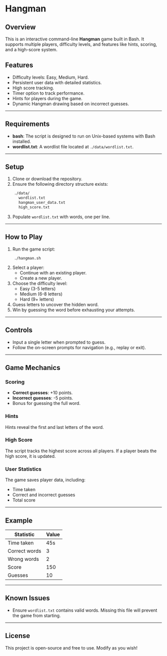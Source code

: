 # Hangman

## Overview
This is an interactive command-line **Hangman** game built in Bash. It supports multiple players, difficulty levels, and features like hints, scoring, and a high-score system.

## Features
- Difficulty levels: Easy, Medium, Hard.
- Persistent user data with detailed statistics.
- High score tracking.
- Timer option to track performance.
- Hints for players during the game.
- Dynamic Hangman drawing based on incorrect guesses.

---

## Requirements
- **bash**: The script is designed to run on Unix-based systems with Bash installed.
- **wordlist.txt**: A wordlist file located at `./data/wordlist.txt`.

---

## Setup
1. Clone or download the repository.
2. Ensure the following directory structure exists:
```bash
    ./data/  
      wordlist.txt  
      hangman_user_data.txt  
      high_score.txt  
```
3. Populate `wordlist.txt` with words, one per line.

---

## How to Play
1. Run the game script:
```
    ./hangman.sh  
```
2. Select a player:
    - Continue with an existing player.
    - Create a new player.
3. Choose the difficulty level:
    - Easy (3-5 letters)
    - Medium (6-8 letters)
    - Hard (9+ letters)
4. Guess letters to uncover the hidden word.
5. Win by guessing the word before exhausting your attempts.

---

## Controls
- Input a single letter when prompted to guess.
- Follow the on-screen prompts for navigation (e.g., replay or exit).

---

## Game Mechanics
### Scoring
- **Correct guesses**: +10 points.
- **Incorrect guesses**: -5 points.
- Bonus for guessing the full word.

### Hints
Hints reveal the first and last letters of the word.

### High Score
The script tracks the highest score across all players. If a player beats the high score, it is updated.

### User Statistics
The game saves player data, including:
- Time taken
- Correct and incorrect guesses
- Total score

---

## Example
| Statistic       | Value          |
|------------------|----------------|
| Time taken       | 45s           |
| Correct words    | 3             |
| Wrong words      | 2             |
| Score            | 150           |
| Guesses          | 10            |

---

## Known Issues
- Ensure `wordlist.txt` contains valid words. Missing this file will prevent the game from starting.

---

## License
This project is open-source and free to use. Modify as you wish!
